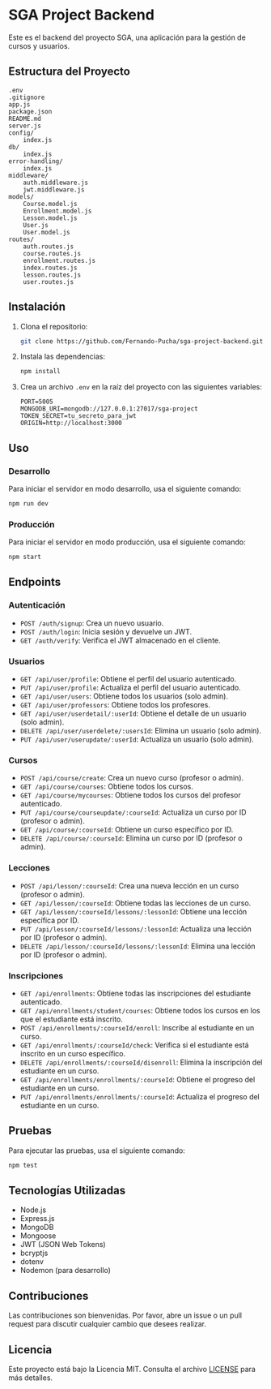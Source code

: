 # SGA Project Backend

Este es el backend del proyecto SGA, una aplicación para la gestión de cursos y usuarios.

## Estructura del Proyecto

```
.env
.gitignore
app.js
package.json
README.md
server.js
config/
    index.js
db/
    index.js
error-handling/
    index.js
middleware/
    auth.middleware.js
    jwt.middleware.js
models/
    Course.model.js
    Enrollment.model.js
    Lesson.model.js
    User.js
    User.model.js
routes/
    auth.routes.js
    course.routes.js
    enrollment.routes.js
    index.routes.js
    lesson.routes.js
    user.routes.js
```

## Instalación

1. Clona el repositorio:
    ```sh
    git clone https://github.com/Fernando-Pucha/sga-project-backend.git
    ```

2. Instala las dependencias:
    ```sh
    npm install
    ```

3. Crea un archivo `.env` en la raíz del proyecto con las siguientes variables:
    ```env
    PORT=5005
    MONGODB_URI=mongodb://127.0.0.1:27017/sga-project
    TOKEN_SECRET=tu_secreto_para_jwt
    ORIGIN=http://localhost:3000
    ```

## Uso

### Desarrollo

Para iniciar el servidor en modo desarrollo, usa el siguiente comando:
```sh
npm run dev
```

### Producción

Para iniciar el servidor en modo producción, usa el siguiente comando:
```sh
npm start
```

## Endpoints

### Autenticación

- `POST /auth/signup`: Crea un nuevo usuario.
- `POST /auth/login`: Inicia sesión y devuelve un JWT.
- `GET /auth/verify`: Verifica el JWT almacenado en el cliente.

### Usuarios

- `GET /api/user/profile`: Obtiene el perfil del usuario autenticado.
- `PUT /api/user/profile`: Actualiza el perfil del usuario autenticado.
- `GET /api/user/users`: Obtiene todos los usuarios (solo admin).
- `GET /api/user/professors`: Obtiene todos los profesores.
- `GET /api/user/userdetail/:userId`: Obtiene el detalle de un usuario (solo admin).
- `DELETE /api/user/userdelete/:usersId`: Elimina un usuario (solo admin).
- `PUT /api/user/userupdate/:userId`: Actualiza un usuario (solo admin).

### Cursos

- `POST /api/course/create`: Crea un nuevo curso (profesor o admin).
- `GET /api/course/courses`: Obtiene todos los cursos.
- `GET /api/course/mycourses`: Obtiene todos los cursos del profesor autenticado.
- `PUT /api/course/courseupdate/:courseId`: Actualiza un curso por ID (profesor o admin).
- `GET /api/course/:courseId`: Obtiene un curso específico por ID.
- `DELETE /api/course/:courseId`: Elimina un curso por ID (profesor o admin).

### Lecciones

- `POST /api/lesson/:courseId`: Crea una nueva lección en un curso (profesor o admin).
- `GET /api/lesson/:courseId`: Obtiene todas las lecciones de un curso.
- `GET /api/lesson/:courseId/lessons/:lessonId`: Obtiene una lección específica por ID.
- `PUT /api/lesson/:courseId/lessons/:lessonId`: Actualiza una lección por ID (profesor o admin).
- `DELETE /api/lesson/:courseId/lessons/:lessonId`: Elimina una lección por ID (profesor o admin).

### Inscripciones

- `GET /api/enrollments`: Obtiene todas las inscripciones del estudiante autenticado.
- `GET /api/enrollments/student/courses`: Obtiene todos los cursos en los que el estudiante está inscrito.
- `POST /api/enrollments/:courseId/enroll`: Inscribe al estudiante en un curso.
- `GET /api/enrollments/:courseId/check`: Verifica si el estudiante está inscrito en un curso específico.
- `DELETE /api/enrollments/:courseId/disenroll`: Elimina la inscripción del estudiante en un curso.
- `GET /api/enrollments/enrollments/:courseId`: Obtiene el progreso del estudiante en un curso.
- `PUT /api/enrollments/enrollments/:courseId`: Actualiza el progreso del estudiante en un curso.

## Pruebas

Para ejecutar las pruebas, usa el siguiente comando:
```sh
npm test
```

## Tecnologías Utilizadas

- Node.js
- Express.js
- MongoDB
- Mongoose
- JWT (JSON Web Tokens)
- bcryptjs
- dotenv
- Nodemon (para desarrollo)

## Contribuciones

Las contribuciones son bienvenidas. Por favor, abre un issue o un pull request para discutir cualquier cambio que desees realizar.

## Licencia

Este proyecto está bajo la Licencia MIT. Consulta el archivo [LICENSE](LICENSE) para más detalles.